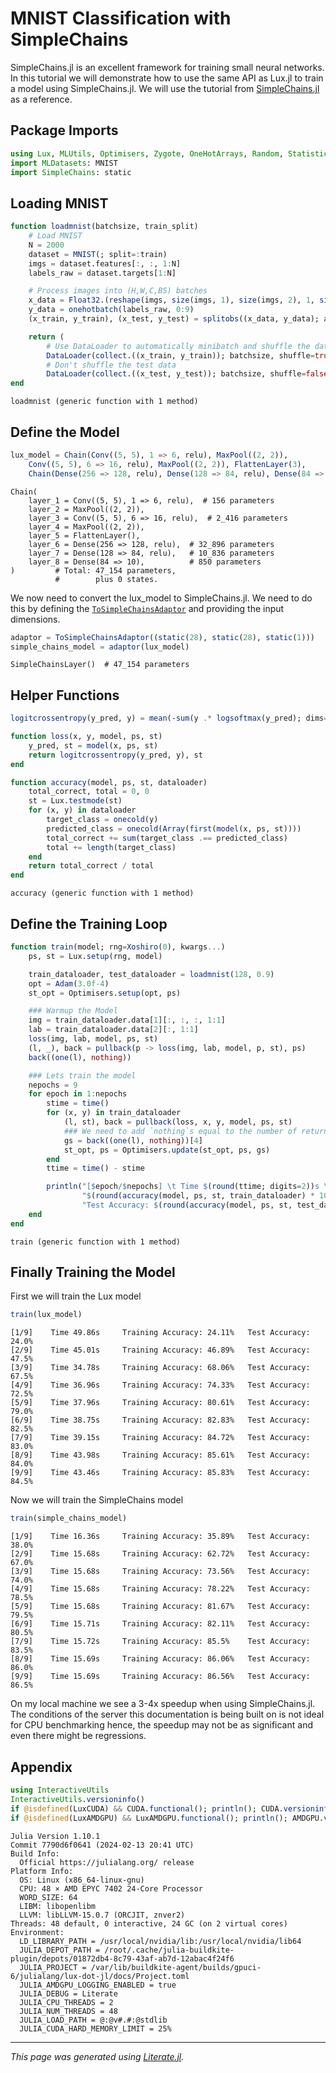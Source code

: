 


<a id='MNIST-Classification-with-SimpleChains'></a>

# MNIST Classification with SimpleChains


SimpleChains.jl is an excellent framework for training small neural networks. In this tutorial we will demonstrate how to use the same API as Lux.jl to train a model using SimpleChains.jl. We will use the tutorial from [SimpleChains.jl](https://pumasai.github.io/SimpleChains.jl/dev/examples/mnist/) as a reference.


<a id='Package-Imports'></a>

## Package Imports


```julia
using Lux, MLUtils, Optimisers, Zygote, OneHotArrays, Random, Statistics
import MLDatasets: MNIST
import SimpleChains: static
```


<a id='Loading-MNIST'></a>

## Loading MNIST


```julia
function loadmnist(batchsize, train_split)
    # Load MNIST
    N = 2000
    dataset = MNIST(; split=:train)
    imgs = dataset.features[:, :, 1:N]
    labels_raw = dataset.targets[1:N]

    # Process images into (H,W,C,BS) batches
    x_data = Float32.(reshape(imgs, size(imgs, 1), size(imgs, 2), 1, size(imgs, 3)))
    y_data = onehotbatch(labels_raw, 0:9)
    (x_train, y_train), (x_test, y_test) = splitobs((x_data, y_data); at=train_split)

    return (
        # Use DataLoader to automatically minibatch and shuffle the data
        DataLoader(collect.((x_train, y_train)); batchsize, shuffle=true),
        # Don't shuffle the test data
        DataLoader(collect.((x_test, y_test)); batchsize, shuffle=false))
end
```


```
loadmnist (generic function with 1 method)
```


<a id='Define-the-Model'></a>

## Define the Model


```julia
lux_model = Chain(Conv((5, 5), 1 => 6, relu), MaxPool((2, 2)),
    Conv((5, 5), 6 => 16, relu), MaxPool((2, 2)), FlattenLayer(3),
    Chain(Dense(256 => 128, relu), Dense(128 => 84, relu), Dense(84 => 10)))
```


```
Chain(
    layer_1 = Conv((5, 5), 1 => 6, relu),  # 156 parameters
    layer_2 = MaxPool((2, 2)),
    layer_3 = Conv((5, 5), 6 => 16, relu),  # 2_416 parameters
    layer_4 = MaxPool((2, 2)),
    layer_5 = FlattenLayer(),
    layer_6 = Dense(256 => 128, relu),  # 32_896 parameters
    layer_7 = Dense(128 => 84, relu),   # 10_836 parameters
    layer_8 = Dense(84 => 10),          # 850 parameters
)         # Total: 47_154 parameters,
          #        plus 0 states.
```


We now need to convert the lux_model to SimpleChains.jl. We need to do this by defining the [`ToSimpleChainsAdaptor`](../../api/Lux/switching_frameworks#Lux.ToSimpleChainsAdaptor) and providing the input dimensions.


```julia
adaptor = ToSimpleChainsAdaptor((static(28), static(28), static(1)))
simple_chains_model = adaptor(lux_model)
```


```
SimpleChainsLayer()  # 47_154 parameters
```


<a id='Helper-Functions'></a>

## Helper Functions


```julia
logitcrossentropy(y_pred, y) = mean(-sum(y .* logsoftmax(y_pred); dims=1))

function loss(x, y, model, ps, st)
    y_pred, st = model(x, ps, st)
    return logitcrossentropy(y_pred, y), st
end

function accuracy(model, ps, st, dataloader)
    total_correct, total = 0, 0
    st = Lux.testmode(st)
    for (x, y) in dataloader
        target_class = onecold(y)
        predicted_class = onecold(Array(first(model(x, ps, st))))
        total_correct += sum(target_class .== predicted_class)
        total += length(target_class)
    end
    return total_correct / total
end
```


```
accuracy (generic function with 1 method)
```


<a id='Define-the-Training-Loop'></a>

## Define the Training Loop


```julia
function train(model; rng=Xoshiro(0), kwargs...)
    ps, st = Lux.setup(rng, model)

    train_dataloader, test_dataloader = loadmnist(128, 0.9)
    opt = Adam(3.0f-4)
    st_opt = Optimisers.setup(opt, ps)

    ### Warmup the Model
    img = train_dataloader.data[1][:, :, :, 1:1]
    lab = train_dataloader.data[2][:, 1:1]
    loss(img, lab, model, ps, st)
    (l, _), back = pullback(p -> loss(img, lab, model, p, st), ps)
    back((one(l), nothing))

    ### Lets train the model
    nepochs = 9
    for epoch in 1:nepochs
        stime = time()
        for (x, y) in train_dataloader
            (l, st), back = pullback(loss, x, y, model, ps, st)
            ### We need to add `nothing`s equal to the number of returned values - 1
            gs = back((one(l), nothing))[4]
            st_opt, ps = Optimisers.update(st_opt, ps, gs)
        end
        ttime = time() - stime

        println("[$epoch/$nepochs] \t Time $(round(ttime; digits=2))s \t Training Accuracy: " *
                "$(round(accuracy(model, ps, st, train_dataloader) * 100; digits=2))% \t " *
                "Test Accuracy: $(round(accuracy(model, ps, st, test_dataloader) * 100; digits=2))%")
    end
end
```


```
train (generic function with 1 method)
```


<a id='Finally-Training-the-Model'></a>

## Finally Training the Model


First we will train the Lux model


```julia
train(lux_model)
```


```
[1/9] 	 Time 49.86s 	 Training Accuracy: 24.11% 	 Test Accuracy: 24.0%
[2/9] 	 Time 45.01s 	 Training Accuracy: 46.89% 	 Test Accuracy: 47.5%
[3/9] 	 Time 34.78s 	 Training Accuracy: 68.06% 	 Test Accuracy: 67.5%
[4/9] 	 Time 36.96s 	 Training Accuracy: 74.33% 	 Test Accuracy: 72.5%
[5/9] 	 Time 37.96s 	 Training Accuracy: 80.61% 	 Test Accuracy: 79.0%
[6/9] 	 Time 38.75s 	 Training Accuracy: 82.83% 	 Test Accuracy: 82.5%
[7/9] 	 Time 39.15s 	 Training Accuracy: 84.72% 	 Test Accuracy: 83.0%
[8/9] 	 Time 43.98s 	 Training Accuracy: 85.61% 	 Test Accuracy: 84.0%
[9/9] 	 Time 43.46s 	 Training Accuracy: 85.83% 	 Test Accuracy: 84.5%

```


Now we will train the SimpleChains model


```julia
train(simple_chains_model)
```


```
[1/9] 	 Time 16.36s 	 Training Accuracy: 35.89% 	 Test Accuracy: 38.0%
[2/9] 	 Time 15.68s 	 Training Accuracy: 62.72% 	 Test Accuracy: 67.0%
[3/9] 	 Time 15.68s 	 Training Accuracy: 73.56% 	 Test Accuracy: 74.0%
[4/9] 	 Time 15.68s 	 Training Accuracy: 78.22% 	 Test Accuracy: 78.5%
[5/9] 	 Time 15.68s 	 Training Accuracy: 81.67% 	 Test Accuracy: 79.5%
[6/9] 	 Time 15.71s 	 Training Accuracy: 82.11% 	 Test Accuracy: 80.5%
[7/9] 	 Time 15.72s 	 Training Accuracy: 85.5% 	 Test Accuracy: 83.5%
[8/9] 	 Time 15.69s 	 Training Accuracy: 86.06% 	 Test Accuracy: 86.0%
[9/9] 	 Time 15.69s 	 Training Accuracy: 86.56% 	 Test Accuracy: 86.5%

```


On my local machine we see a 3-4x speedup when using SimpleChains.jl. The conditions of the server this documentation is being built on is not ideal for CPU benchmarking hence, the speedup may not be as significant and even there might be regressions.


<a id='Appendix'></a>

## Appendix


```julia
using InteractiveUtils
InteractiveUtils.versioninfo()
if @isdefined(LuxCUDA) && CUDA.functional(); println(); CUDA.versioninfo(); end
if @isdefined(LuxAMDGPU) && LuxAMDGPU.functional(); println(); AMDGPU.versioninfo(); end
```


```
Julia Version 1.10.1
Commit 7790d6f0641 (2024-02-13 20:41 UTC)
Build Info:
  Official https://julialang.org/ release
Platform Info:
  OS: Linux (x86_64-linux-gnu)
  CPU: 48 × AMD EPYC 7402 24-Core Processor
  WORD_SIZE: 64
  LIBM: libopenlibm
  LLVM: libLLVM-15.0.7 (ORCJIT, znver2)
Threads: 48 default, 0 interactive, 24 GC (on 2 virtual cores)
Environment:
  LD_LIBRARY_PATH = /usr/local/nvidia/lib:/usr/local/nvidia/lib64
  JULIA_DEPOT_PATH = /root/.cache/julia-buildkite-plugin/depots/01872db4-8c79-43af-ab7d-12abac4f24f6
  JULIA_PROJECT = /var/lib/buildkite-agent/builds/gpuci-6/julialang/lux-dot-jl/docs/Project.toml
  JULIA_AMDGPU_LOGGING_ENABLED = true
  JULIA_DEBUG = Literate
  JULIA_CPU_THREADS = 2
  JULIA_NUM_THREADS = 48
  JULIA_LOAD_PATH = @:@v#.#:@stdlib
  JULIA_CUDA_HARD_MEMORY_LIMIT = 25%

```


---


*This page was generated using [Literate.jl](https://github.com/fredrikekre/Literate.jl).*


